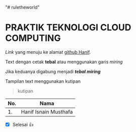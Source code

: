 "# ruletheworld" 
# PRAKTIK TEKNOLOGI CLOUD COMPUTING
*Link* yang menuju ke alamat [github Hanif](https://github.com/hanif10/).

Text dengan cetak **tebal** atau menggunakan garis *miring*

Jika keduanya digabung menjadi **_tebal miring_**

Tampilan text menggunakan kutipan

> kutipan

No. | Nama
--- | ---
1. | Hanif Isnain Musthafa

- [x] Selesai :+1: